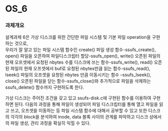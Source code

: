 # OS_6
### 과제개요

설계과제 6은 가상 디스크를 위한 간단한 파일 시스템 및 기본 파일 operation을 구현하는 것으로,  
우리가 잘 알고 있는 파일 시스템 함수인 create() 파일 생성 함수-ssufs_create(), open() 파일을 오픈하여 파일디스크립터 할당-ssufs_open(), write() 오픈된 파일의 현재 오프셋에서 요청된 nbytes 수를 디스크에 쓰는 함수-ssufs_write(), read() 오픈된 파일의 현재 오프셋에서 buf로 요청된 nbytes만큼 읽는 함수-ssufs_read(), lseek() 파일의 오프셋을 요청된 nbytes 만큼 이동시키는 함수 –ssufs_lseek(), close() 오픈된 파일을 닫는 함수-ssufs_close()와 추가적으로 파일을 삭제하는 ssufs_delete() 함수까지 구현하도록 한다. 

가상 디스크는 주어진 조건을 갖고 있고 ssufs-disk.c에 구현된 함수를 이용하여 구현하면 된다. 다음의 과정을 통해 파일이 생성되어 파일 디스크립터를 통해 열고 파일을 읽고 쓰고, 오프셋을 이동하는 등 파일 시스템 함수에 대해서 공부할 수 있고 또한 디스크의 각각의 block을 분석하여 inode, data 블록 사이의 관계를 파악하고 디스크 상에서의 파일 생성, 관리 과정을 확실히 익힐 수 있다.
